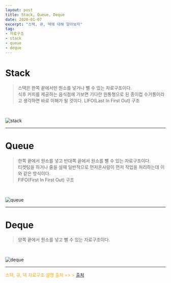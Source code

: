```yaml
---
layout: post
title: Stack, Queue, Deque 
date: 2020-01-07
excerpt: "스택, 큐, 덱에 대해 알아보자" 
tag: 
- 자료구조
- stack
- queue
- deque
---
```




# Stack 

> 스택은 한쪽 끝에서만 원소를 넣거나 뺄 수 있는 자료구조이다. <br> 
> 식후 커피를 제공하는 음식점에 가보면 기다란 원통형으로 된 종이컵 수거통이라고 생각하면 바로 이해가 될 것이다.
> LIFO(Last In First Out) 구조 

<br> 

![stack](https://user-images.githubusercontent.com/33630505/72219628-95e8a700-358b-11ea-8012-a0b97ef4321a.JPG)

<hr>

# Queue

> 한쪽 끝에서 원소를 넣고 반대쪽 끝에서 원소를 뺄 수 있는 자료구조이다. <br>
> 티켓팅을 하거나 줄을 설때 일반적으로 먼저온사람이 먼저 작업을 처리하는데 이와 같은 방식이다. <br>
> FIFO(First In First Out) 구조

<br>

![queue](https://user-images.githubusercontent.com/33630505/72219629-95e8a700-358b-11ea-9298-f66c0e162e0a.JPG)

<hr> 

# Deque

> 양쪽 끝에서 원소를 넣고 뺄 수 있는 자료구조이다. <br> 

<br> 

![deque](https://user-images.githubusercontent.com/33630505/72219630-96813d80-358b-11ea-95a2-4b41e4205696.JPG)


<hr>


<span style="color: orange">스택, 큐, 덱 자료구조 설명 출처 => ></span> [출처](https://blog.encrypted.gg/727)

